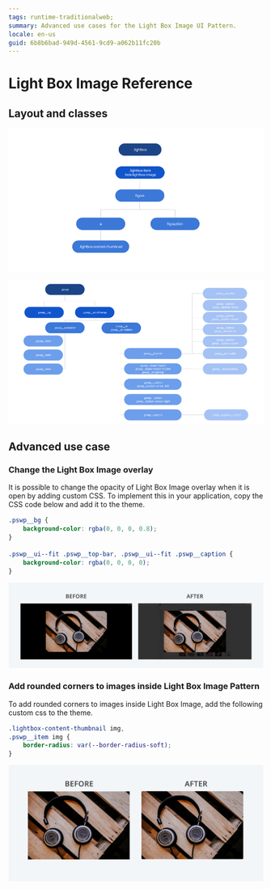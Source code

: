 ```yaml
---
tags: runtime-traditionalweb; 
summary: Advanced use cases for the Light Box Image UI Pattern.
locale: en-us
guid: 6b8b6bad-949d-4561-9cd9-a062b11fc20b
---
```


# Light Box Image Reference

## Layout and classes

![](<images/lightboximage-3-diag.png>) 

![](<images/lightboximage-4-diag.png>)

## Advanced use case

### Change the Light Box Image overlay

It is possible to change the opacity of Light Box Image overlay when it is open by adding custom CSS. To implement this in your application, copy the CSS code below and add it to the theme.

```css
.pswp__bg {
    background-color: rgba(0, 0, 0, 0.8);
}

.pswp__ui--fit .pswp__top-bar, .pswp__ui--fit .pswp__caption {
    background-color: rgba(0, 0, 0, 0);
}
```

![](<images/lightboximage-5-ss.png>)

### Add rounded corners to images inside Light Box Image Pattern

To add rounded corners to images inside Light Box Image, add the following custom css to the theme.

```css
.lightbox-content-thumbnail img,
.pswp__item img {
    border-radius: var(--border-radius-soft);
}
```

![](<images/lightboximage-6-ss.png>)
    